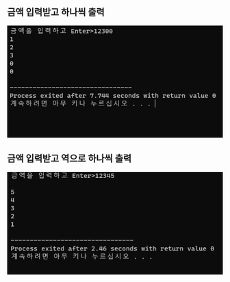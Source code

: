 ## 금액 입력받고 하나씩 출력

![5_1_2](./img/AmountSplitter.png)

## 금액 입력받고 역으로 하나씩 출력
![5_1_3](./img/ReverseAmountSplitter.png)

